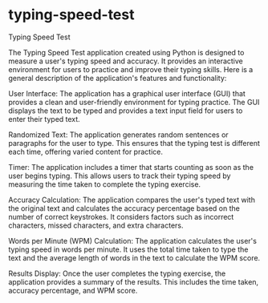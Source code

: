 # typing-speed-test
Typing Speed Test

The Typing Speed Test application created using Python is designed to measure a user's typing speed and accuracy. It provides an interactive environment for users to practice and improve their typing skills. Here is a general description of the application's features and functionality:

User Interface: The application has a graphical user interface (GUI) that provides a clean and user-friendly environment for typing practice. The GUI displays the text to be typed and provides a text input field for users to enter their typed text.

Randomized Text: The application generates random sentences or paragraphs for the user to type. This ensures that the typing test is different each time, offering varied content for practice.

Timer: The application includes a timer that starts counting as soon as the user begins typing. This allows users to track their typing speed by measuring the time taken to complete the typing exercise.

Accuracy Calculation: The application compares the user's typed text with the original text and calculates the accuracy percentage based on the number of correct keystrokes. It considers factors such as incorrect characters, missed characters, and extra characters.

Words per Minute (WPM) Calculation: The application calculates the user's typing speed in words per minute. It uses the total time taken to type the text and the average length of words in the text to calculate the WPM score.

Results Display: Once the user completes the typing exercise, the application provides a summary of the results. This includes the time taken, accuracy percentage, and WPM score.
